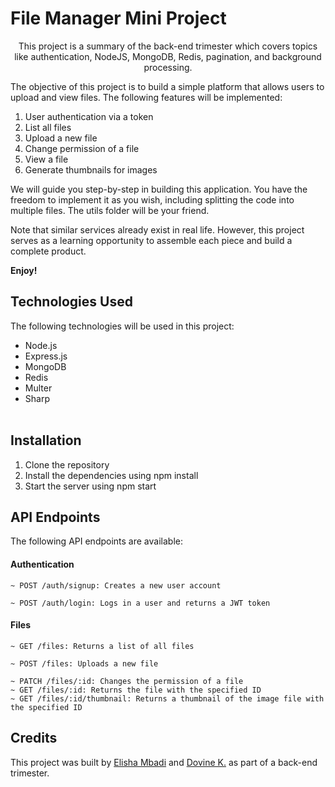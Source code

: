 <h1>File Manager Mini Project</h1>
<p align = 'center'>This project is a summary of the back-end trimester which covers topics like authentication, NodeJS, MongoDB, Redis, pagination, and background processing.

The objective of this project is to build a simple platform that allows users to upload and view files. The following features will be implemented:

1. User authentication via a token
2. List all files
3. Upload a new file
4. Change permission of a file
5. View a file
6. Generate thumbnails for images
 

We will guide you step-by-step in building this application. You have the freedom to implement it as you wish, including splitting the code into multiple files. The utils folder will be your friend.


Note that similar services already exist in real life. However, this project serves as a learning opportunity to assemble each piece and build a complete product.

<b>Enjoy!</b>

## Technologies Used
The following technologies will be used in this project:
<ul>
<li>Node.js</li>
<li>Express.js</li>
<li>MongoDB</li>
<li>Redis</li>
<li>Multer</li>
<li>Sharp</li><br>
</ul>
</p>

## Installation
<ol>
    <li>Clone the repository</li>
    <li>Install the dependencies using npm install</li>
    <li>Start the server using npm start</li>
    
</ol>
 

## API Endpoints
The following API endpoints are available:

#### Authentication
    ~ POST /auth/signup: Creates a new user account
    
    ~ POST /auth/login: Logs in a user and returns a JWT token
  #### Files
    ~ GET /files: Returns a list of all files

    ~ POST /files: Uploads a new file
    
    ~ PATCH /files/:id: Changes the permission of a file
    ~ GET /files/:id: Returns the file with the specified ID
    ~ GET /files/:id/thumbnail: Returns a thumbnail of the image file with the specified ID

## Credits
This project was built by [Elisha Mbadi](https://github.com/elishambadi) and [Dovine K.](https://github.com/dovineowuor) as part of a back-end trimester.


